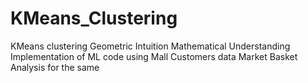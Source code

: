 # KMeans_Clustering
KMeans clustering
Geometric Intuition
Mathematical Understanding
Implementation of ML code using Mall Customers data
Market Basket Analysis for the same
